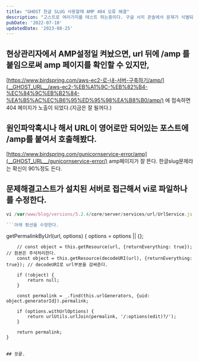 ```yaml
---
title: "GHOST 한글 SLUG 사용할때 AMP 404 오류 해결"
description: "고스트로 여러가지를 테스트 하는중이다. 구글 서치 콘솔에서 문제가 식별되어서 고쳐본다."
pubDate: '2022-07-10'
updatedDate: '2023-08-25'
---
```


## 현상관리자에서 AMP설정일 켜놨으면, url 뒤에 /amp 를 붙임으로써 amp 페이지를 확인할 수 있지만,

[https://www.birdspring.com/aws-ec2-로-내-서버-구축하기/amp/](__GHOST_URL__/aws-ec2-%EB%A1%9C-%EB%82%B4-%EC%84%9C%EB%B2%84-%EA%B5%AC%EC%B6%95%ED%95%98%EA%B8%B0/amp/)
에 접속하면 404 페이지가 노출이 되었다.(지금은 잘 될꺼다.)

## 원인파악혹시나 해서 URL이 영어로만 되어있는 포스트에 /amp를 붙여서 호출해봤다.

[https://www.birdspring.com/gunicornservice-error/amp](__GHOST_URL__/gunicornservice-error/)
amp페이지가 잘 뜬다.
한글slug문제라는 확신이 90%정도 든다.

## 문제해결고스트가 설치된 서버로 접근해서 vi로 파일하나를 수정한다.

```javascript
vi /var/www/blog/versions/5.2.4/core/server/services/url/UrlService.js

```아래 펑션을 수정한다.
```
getPermalinkByUrl(url, options) {
        options = options || {};

		// const object = this.getResource(url, {returnEverything: true}); // 원본은 주석처리한다.
        const object = this.getResource(decodeURI(url), {returnEverything: true}); // decodeURI로 url부분을 감싸준다.

        if (!object) {
            return null;
        }

        const permalink = _.find(this.urlGenerators, {uid: object.generatorId}).permalink;

        if (options.withUrlOptions) {
            return urlUtils.urlJoin(permalink, '/:options(edit)?/');
        }

        return permalink;
    }

```이렇게 하면 일단 한글slug로 된 포스트들도 amp가 잘 노출된다.

## 끗끝.